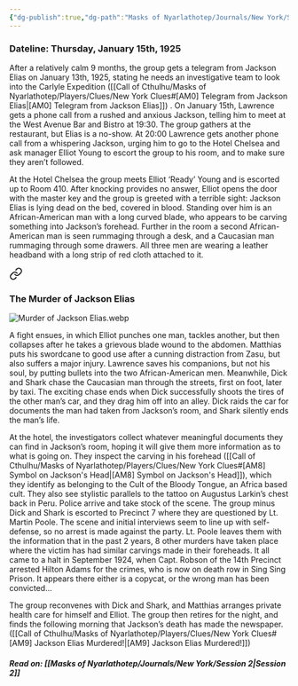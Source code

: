 ```yaml
---
{"dg-publish":true,"dg-path":"Masks of Nyarlathotep/Journals/New York/Session 1.md","permalink":"/masks-of-nyarlathotep/journals/new-york/session-1/","tags":["TTRPG/Games/MoN"]}
---
```


### Dateline: Thursday, January 15th, 1925

After a relatively calm 9 months, the group gets a telegram from Jackson Elias on January 13th, 1925, stating he needs an investigative team to look into the Carlyle Expedition ([[Call of Cthulhu/Masks of Nyarlathotep/Players/Clues/New York Clues#[AM0] Telegram from Jackson Elias\|[AM0] Telegram from Jackson Elias]]) . On January 15th, Lawrence gets a phone call from a rushed and anxious Jackson, telling him to meet at the West Avenue Bar and Bistro at 19:30. The group gathers at the restaurant, but Elias is a no-show. At 20:00 Lawrence gets another phone call from a whispering Jackson, urging him to go to the Hotel Chelsea and ask manager Elliot Young to escort the group to his room, and to make sure they aren’t followed.

At the Hotel Chelsea the group meets Elliot ‘Ready’ Young and is escorted up to Room 410. After knocking provides no answer, Elliot opens the door with the master key and the group is greeted with a terrible sight: Jackson Elias is lying dead on the bed, covered in blood. Standing over him is an African-American man with a long curved blade, who appears to be carving something into Jackson’s forehead. Further in the room a second African-American man is seen rummaging through a desk, and a Caucasian man rummaging through some drawers. All three men are wearing a leather headband with a long strip of red cloth attached to it.


<div class="transclusion internal-embed is-loaded"><a class="markdown-embed-link" href="/masks-of-nyarlathotep/images/new-york-images/#the-murder-of-jackson-elias" aria-label="Open link"><svg xmlns="http://www.w3.org/2000/svg" width="24" height="24" viewBox="0 0 24 24" fill="none" stroke="currentColor" stroke-width="2" stroke-linecap="round" stroke-linejoin="round" class="svg-icon lucide-link"><path d="M10 13a5 5 0 0 0 7.54.54l3-3a5 5 0 0 0-7.07-7.07l-1.72 1.71"></path><path d="M14 11a5 5 0 0 0-7.54-.54l-3 3a5 5 0 0 0 7.07 7.07l1.71-1.71"></path></svg></a><div class="markdown-embed">



### The Murder of Jackson Elias
![Murder of Jackson Elias.webp](/img/user/z_attachments/Masks%20of%20Nyarlathotep/Visuals/Murder%20of%20Jackson%20Elias.webp)


</div></div>


A fight ensues, in which Elliot punches one man, tackles another, but then collapses after he takes a grievous blade wound to the abdomen. Matthias puts his swordcane to good use after a cunning distraction from Zasu, but also suffers a major injury. Lawrence saves his companions, but not his soul, by putting bullets into the two African-American men. Meanwhile, Dick and Shark chase the Caucasian man through the streets, first on foot, later by taxi. The exciting chase ends when Dick successfully shoots the tires of the other man’s car, and they drag him off into an alley. Dick raids the car for documents the man had taken from Jackson’s room, and Shark silently ends the man’s life.

At the hotel, the investigators collect whatever meaningful documents they can find in Jackson’s room, hoping it will give them more information as to what is going on. They inspect the carving in his forehead ([[Call of Cthulhu/Masks of Nyarlathotep/Players/Clues/New York Clues#[AM8] Symbol on Jackson's Head\|[AM8] Symbol on Jackson's Head]]), which they identify as belonging to the Cult of the Bloody Tongue, an Africa based cult. They also see stylistic parallels to the tattoo on Augustus Larkin’s chest back in Peru. Police arrive and take stock of the scene. The group minus Dick and Shark is escorted to Precinct 7 where they are questioned by Lt. Martin Poole. The scene and initial interviews seem to line up with self-defense, so no arrest is made against the party. Lt. Poole leaves them with the information that in the past 2 years, 8 other murders have taken place where the victim has had similar carvings made in their foreheads. It all came to a halt in September 1924, when Capt. Robson of the 14th Precinct arrested Hilton Adams for the crimes, who is now on death row in Sing Sing Prison. It appears there either is a copycat, or the wrong man has been convicted…

The group reconvenes with Dick and Shark, and Matthias arranges private health care for himself and Elliot. The group then retires for the night, and finds the following morning that Jackson’s death has made the newspaper. ([[Call of Cthulhu/Masks of Nyarlathotep/Players/Clues/New York Clues#[AM9] Jackson Elias Murdered!\|[AM9] Jackson Elias Murdered!]])

##### Read on: [[Masks of Nyarlathotep/Journals/New York/Session 2\|Session 2]]